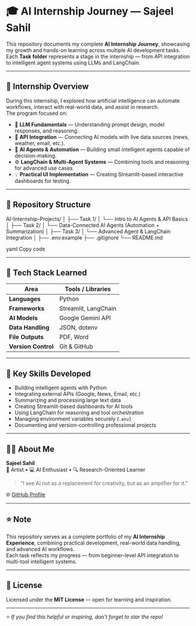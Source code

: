 # 🎓 AI Internship Journey — Sajeel Sahil

This repository documents my complete **AI Internship Journey**, showcasing my growth and hands-on learning across multiple AI development tasks.  
Each **Task folder** represents a stage in the internship — from API integration to intelligent agent systems using LLMs and LangChain.

---

## 🧠 Internship Overview

During this internship, I explored how artificial intelligence can automate workflows, interact with real-world data, and assist in research.  
The program focused on:

- 🧩 **LLM Fundamentals** — Understanding prompt design, model responses, and reasoning.  
- 🔗 **API Integration** — Connecting AI models with live data sources (news, weather, email, etc.).  
- 🧠 **AI Agents & Automation** — Building small intelligent agents capable of decision-making.  
- ⚙️ **LangChain & Multi-Agent Systems** — Combining tools and reasoning for advanced use cases.  
- 💡 **Practical UI Implementation** — Creating Streamlit-based interactive dashboards for testing.  

---

## 📁 Repository Structure

AI-Internship-Projects/
│
├── Task 1/
│ └── Intro to AI Agents & API Basics
│
├── Task 2/
│ └── Data-Connected AI Agents (Automation + Summarization)
│
├── Task 3/
│ └── Advanced Agent & LangChain Integration
│
├── .env.example
├── .gitignore
└── README.md

yaml
Copy code

---

## 🧰 Tech Stack Learned

| Area | Tools / Libraries |
|------|--------------------|
| **Languages** | Python |
| **Frameworks** | Streamlit, LangChain |
| **AI Models** | Google Gemini API |
| **Data Handling** | JSON, dotenv |
| **File Outputs** | PDF, Word |
| **Version Control** | Git & GitHub |

---

## 🧾 Key Skills Developed

- Building intelligent agents with Python  
- Integrating external APIs (Google, News, Email, etc.)  
- Summarizing and processing large text data  
- Creating Streamlit-based dashboards for AI tools  
- Using LangChain for reasoning and tool orchestration  
- Managing environment variables securely (`.env`)  
- Documenting and version-controlling professional projects  

---

## 🧑‍💻 About Me

**Sajeel Sahil**  
🎨 Artist • 💻 AI Enthusiast • 🔍 Research-Oriented Learner  

> “I see AI not as a replacement for creativity, but as an amplifier for it.”

🌐 [GitHub Profile](https://github.com/Sajeelsahil1)

---

## ⭐ Note

This repository serves as a complete portfolio of my **AI Internship Experience**, combining practical development, real-world data handling, and advanced AI workflows.  
Each task reflects my progress — from beginner-level API integration to multi-tool intelligent systems.

---

## 🧾 License

Licensed under the **MIT License** — open for learning and inspiration.

---

⭐ *If you find this helpful or inspiring, don’t forget to star the repo!*
